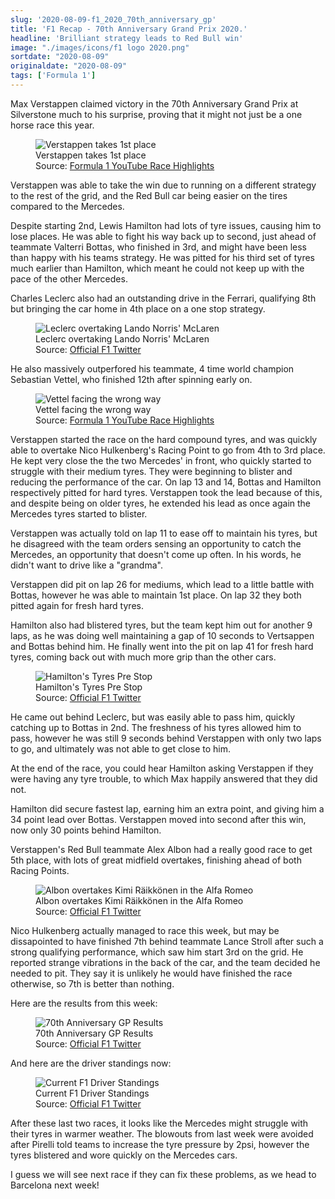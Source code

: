 ```yaml
---
slug: '2020-08-09-f1_2020_70th_anniversary_gp'
title: 'F1 Recap - 70th Anniversary Grand Prix 2020.'
headline: 'Brilliant strategy leads to Red Bull win'
image: "./images/icons/f1 logo 2020.png"
sortdate: "2020-08-09"
originaldate: "2020-08-09"
tags: ['Formula 1']
---
```


Max Verstappen claimed victory in the 70th Anniversary Grand Prix at Silverstone much to his surprise, proving that it might not just be a one horse race this year.


<div id="imageDiv">
    <figure>
        <img src="https://joshlearningtocode.files.wordpress.com/2020/08/verstappen-victory.png" alt="Verstappen takes 1st place">
        <figcaption>Verstappen takes 1st place</figcaption>
        <figcaption>Source: <a href="https://www.youtube.com/watch?v=ffonCbGgzt0" target="_blank">Formula 1 YouTube Race Highlights</a></figcaption>
    </figure>
</div>

Verstappen was able to take the win due to running on a different strategy to the rest of the grid, and the Red Bull car being easier on the tires compared to the Mercedes. 

Despite starting 2nd, Lewis Hamilton had lots of tyre issues, causing him to lose places. He was able to fight his way back up to second, just ahead of teammate Valterri Bottas, who finished in 3rd, and might have been less than happy with his teams strategy. He was pitted for his third set of tyres much earlier than Hamilton, which meant he could not keep up with the pace of the other Mercedes.

Charles Leclerc also had an outstanding drive in the Ferrari, qualifying 8th but bringing the car home in 4th place on a one stop strategy. 

<div id="imageDiv">
    <figure>
        <img src="https://joshlearningtocode.files.wordpress.com/2020/08/silverstone2-leclerc-midfield-overtaking.jpg" alt="Leclerc overtaking Lando Norris' McLaren">
        <figcaption>Leclerc overtaking Lando Norris' McLaren</figcaption>
        <figcaption>Source: <a href="https://twitter.com/F1" target="_blank">Official F1 Twitter</a></figcaption>
    </figure>
</div>

He also massively outperfored his teammate, 4 time world champion Sebastian Vettel, who finished 12th after spinning early on. 

<div id="imageDiv">
    <figure>
        <img src="https://joshlearningtocode.files.wordpress.com/2020/08/seb-spin-1.png" alt="Vettel facing the wrong way">
        <figcaption>Vettel facing the wrong way</figcaption>
        <figcaption>Source: <a href="https://www.youtube.com/watch?v=ffonCbGgzt0" target="_blank">Formula 1 YouTube Race Highlights</a></figcaption>
    </figure>
</div>

Verstappen started the race on the hard compound tyres, and was quickly able to overtake Nico Hulkenberg's Racing Point to go from 4th to 3rd place. He kept very close the the two Mercedes' in front, who quickly started to struggle with their medium tyres. They were beginning to blister and reducing the performance of the car. On lap 13 and 14, Bottas and Hamilton respectively pitted for hard tyres. Verstappen took the lead because of this, and despite being on older tyres, he extended his lead as once again the Mercedes tyres started to blister.

Verstappen was actually told on lap 11 to ease off to maintain his tyres, but he disagreed with the team orders sensing an opportunity to catch the Mercedes, an opportunity that doesn't come up often. In his words, he didn't want to drive like a "grandma".

<div id="imageDiv">
    <p class="tweetToEmbed" style="display: none;">1292573366981816320</p>
</div>

Verstappen did pit on lap 26 for mediums, which lead to a little battle with Bottas, however he was able to maintain 1st place. On lap 32 they both pitted again for fresh hard tyres.

Hamilton also had blistered tyres, but the team kept him out for another 9 laps, as he was doing well maintaining a gap of 10 seconds to Vertsappen and Bottas behind him. He finally went into the pit on lap 41 for fresh hard tyres, coming back out with much more grip than the other cars. 

<div id="imageDiv">
    <figure>
        <img src="https://joshlearningtocode.files.wordpress.com/2020/08/silverstone2-hamilton-tyres.jpg" alt="Hamilton's Tyres Pre Stop">
        <figcaption>Hamilton's Tyres Pre Stop</figcaption>
        <figcaption>Source: <a href="https://twitter.com/F1" target="_blank">Official F1 Twitter</a></figcaption>
    </figure>
</div>

He came out behind Leclerc, but was easily able to pass him, quickly catching up to Bottas in 2nd. The freshness of his tyres allowed him to pass, however he was still 9 seconds behind Verstappen with only two laps to go, and ultimately was not able to get close to him.

At the end of the race, you could hear Hamilton asking Verstappen if they were having any tyre trouble, to which Max happily answered that they did not. 

Hamilton did secure fastest lap, earning him an extra point, and giving him a 34 point lead over Bottas. Verstappen moved into second after this win, now only 30 points behind Hamilton.

Verstappen's Red Bull teammate Alex Albon had a really good race to get 5th place, with lots of great midfield overtakes, finishing ahead of both Racing Points. 

<div id="imageDiv">
    <figure>
        <img src="https://joshlearningtocode.files.wordpress.com/2020/08/silverstone2-albon-overtake.jpg" alt="Albon overtakes Kimi Räikkönen in the Alfa Romeo">
        <figcaption>Albon overtakes Kimi Räikkönen in the Alfa Romeo</figcaption>
        <figcaption>Source: <a href="https://twitter.com/F1" target="_blank">Official F1 Twitter</a></figcaption>
    </figure>
</div>

Nico Hulkenberg actually managed to race this week, but may be dissapointed to have finished 7th behind teammate Lance Stroll after such a strong qualifying performance, which saw him start 3rd on the grid. He reported strange vibrations in the back of the car, and the team decided he needed to pit. They say it is unlikely he would have finished the race otherwise, so 7th is better than nothing.

<div id="imageDiv">
    <p class="tweetToEmbed" style="display: none;">1292472874217897986</p>
</div>

Here are the results from this week:

<div id="imageDiv">
    <figure>
        <img src="https://joshlearningtocode.files.wordpress.com/2020/08/silverstone2-results.jpg" alt="70th Anniversary GP Results">
        <figcaption>70th Anniversary GP Results</figcaption>
        <figcaption>Source: <a href="https://twitter.com/F1" target="_blank">Official F1 Twitter</a></figcaption>
    </figure>
</div>

And here are the driver standings now:

<div id="imageDiv">
    <figure>
        <img src="https://joshlearningtocode.files.wordpress.com/2020/08/driver-standings-after-silverstone2.jpg" alt="Current F1 Driver Standings">
        <figcaption>Current F1 Driver Standings</figcaption>
        <figcaption>Source: <a href="https://twitter.com/F1" target="_blank">Official F1 Twitter</a></figcaption>
    </figure>
</div>

After these last two races, it looks like the Mercedes might struggle with their tyres in warmer weather. The blowouts from last week were avoided after Pirelli told teams to increase the tyre pressure by 2psi, however the tyres blistered and wore quickly on the Mercedes cars. 

I guess we will see next race if they can fix these problems, as we head to Barcelona next week!